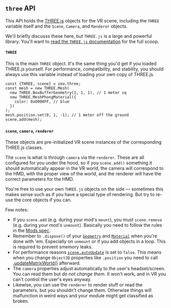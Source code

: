 ## `three` API

This API holds the [THREE.js](https://threejs.org) objects for the VR scene, including the `THREE` variable itself and the `Scene`, `Camera`, and `Renderer` objects.

We'll briefly discusss these here, but `THREE.js` is a large and powerful library. You'll want to [read the `THREE.js` documentation](https://threejs.org/docs/) for the full scoop.

#### `THREE`

This is the main `THREE` object. It's the same thing you'd get if you loaded THREE.js yourself. For performance, compatibility, and stability, you should always use this variable instead of loading your own copy of THREE.js.

```
const {THREE, scene} = zeo.three;
const mesh = new THREE.Mesh(
  new THREE.BoxBufferGeometry(1, 1, 1), // 1 meter sq
  new THREE.MeshPhongMaterial({
    color: 0x0000FF, // blue
  })
);
mesh.position.set(0, 1, -1); // 1 meter off the ground
scene.add(mesh);
```

#### `scene`, `camera`, `renderer`

These objects are pre-initialized VR scene instances of the corresponding THREE.js classes.

The `scene` is what is through `camera` via the `renderer`. These are all configured for you under the hood, so if you `scene.add()` something it should automatically appear in the VR world, the camera will correspond to the HMD, with the proper view of the world, and the renderer will have the correct parameters for the HMD.

You're free to use your own `THREE.js` objects on the side &mdash; sometimes this makes sense such as if you have a special type of rendering. But try to re-use the core objects if you can.

Few notes:

- If you `scene.add` (e.g. during your mod's `mount`), you must `scene.remove` (e.g. during your mod's `unmount`). Basically you need to follow the rules in the [Mods spec](/docs/mods-spec).
- Remember to `.dispose()` of your [`Geometry`](https://threejs.org/docs/#api/core/Geometry) and [`Material`](https://threejs.org/docs/#api/core/Material) when you're done with 'em. Especially on `unmount` or if you add objects in a loop. This is required to prevent smemory leaks.
- For performance reasons [`scene.autoUpdate`](https://threejs.org/docs/#api/scenes/Scene) is set to `false`. This means when you change `Object3D` properties like `.position` you need to call [.updateMatrixWorld()](https://threejs.org/docs/#api/core/Object3D) afterward.
- The `camera` properties adjust automatically to the user's headset/screen. You can read them but _do not change them_. It won't work, and in VR you can't control the user's eyes anyway.
- Likewise, you can use the `renderer` to render stuff or read the parameters, but you shouldn't change them. Otherwise things will malfunction in weird ways and your module might get classified as broken.
